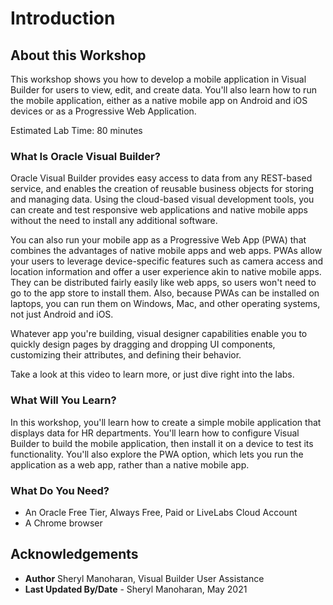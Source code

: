 # Introduction

## About this Workshop

This workshop shows you how to develop a mobile application in Visual Builder for users to view, edit, and create data. You'll also learn how to run the mobile application, either as a native mobile app on Android and iOS devices or as a Progressive Web Application.

Estimated Lab Time: 80 minutes

### What Is Oracle Visual Builder?
Oracle Visual Builder provides easy access to data from any REST-based service, and enables the creation of reusable business objects for storing and managing data. Using the cloud-based visual development tools, you can create and test responsive web applications and native mobile apps without the need to install any additional software.

You can also run your mobile app as a Progressive Web App (PWA) that combines the advantages of native mobile apps and web apps. PWAs allow your users to leverage device-specific features such as camera access and location information and offer a user experience akin to native mobile apps. They can be distributed fairly easily like web apps, so users won't need to go to the app store to install them. Also, because PWAs can be installed on laptops, you can run them on Windows, Mac, and other operating systems, not just Android and iOS.

Whatever app you're building, visual designer capabilities enable you to quickly design pages by dragging and dropping UI components, customizing their attributes, and defining their behavior.

Take a look at this video to learn more, or just dive right into the labs.

  [](youtube:Z-b0ayPRhwY)

### What Will You Learn?

In this workshop, you'll learn how to create a simple mobile application that displays data for HR departments. You'll learn how to configure Visual Builder to build the mobile application, then install it on a device to test its functionality. You'll also explore the PWA option, which lets you run the application as a web app, rather than a native mobile app.

### What Do You Need?

* An Oracle Free Tier, Always Free, Paid or LiveLabs Cloud Account
* A Chrome browser

## Acknowledgements
* **Author** Sheryl Manoharan, Visual Builder User Assistance
* **Last Updated By/Date** - Sheryl Manoharan, May 2021
